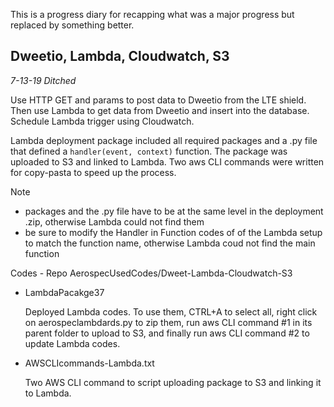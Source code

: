 This is a progress diary for recapping what was a major progress but replaced by something better.

## Dweetio, Lambda, Cloudwatch, S3 
*7-13-19 Ditched*

Use HTTP GET and params to post data to Dweetio from the LTE shield. Then use Lambda to get data from Dweetio and insert into the database. Schedule Lambda trigger using Cloudwatch.

Lambda deployment package included all required packages and a .py file that defined a ```handler(event, context)``` function. The package was uploaded to S3 and linked to Lambda. Two aws CLI commands were written for copy-pasta to speed up the process.

Note
- packages and the .py file have to be at the same level in the deployment .zip, otherwise Lambda could not find them
- be sure to modify the Handler in Function codes of of the Lambda setup to match the function name, otherwise Lambda coud not find the main function

Codes - Repo AerospecUsedCodes/Dweet-Lambda-Cloudwatch-S3
- LambdaPacakge37

  Deployed Lambda codes. To use them, CTRL+A to select all, right click on aerospeclambdards.py to zip them, run aws CLI command #1 in its parent folder to upload to S3, and finally run aws CLI command #2 to update Lambda codes.
- AWSCLIcommands-Lambda.txt

  Two AWS CLI command to script uploading package to S3 and linking it to Lambda.
